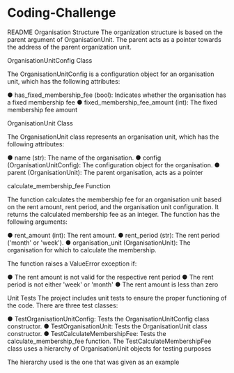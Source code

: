 # Coding-Challenge

README
Organisation Structure
The organization structure is based on the parent argument of OrganisationUnit. The parent acts as a pointer towards the address of the parent organization unit.

OrganisationUnitConfig Class

The OrganisationUnitConfig is a configuration object for an organisation unit, which has the following attributes:

 ● has_fixed_membership_fee (bool): Indicates whether the organisation has a fixed membership fee
 ● fixed_membership_fee_amount (int): The fixed membership fee amount

OrganisationUnit Class

The OrganisationUnit class represents an organisation unit, which has the following attributes:

 ● name (str): The name of the organisation.
 ● config (OrganisationUnitConfig): The configuration object for the organisation.
 ● parent (OrganisationUnit): The parent organisation, acts as a pointer

calculate_membership_fee Function

The function calculates the membership fee for an organisation unit based on the rent amount, rent period, and the organisation unit configuration. It returns the calculated membership fee as an integer.
The function has the following arguments:

 ● rent_amount (int): The rent amount.
 ● rent_period (str): The rent period ('month' or 'week').
 ● organisation_unit (OrganisationUnit): The organisation for which to calculate the membership.

 The function raises a ValueError exception if:

 ● The rent amount is not valid for the respective rent period
 ● The rent period is not either 'week' or 'month'
 ● The rent amount is less than zero

Unit Tests
The project includes unit tests to ensure the proper functioning of the code. There are three test classes:

 ● TestOrganisationUnitConfig: Tests the OrganisationUnitConfig class constructor.
 ● TestOrganisationUnit: Tests the OrganisationUnit class constructor.
 ● TestCalculateMembershipFee: Tests the calculate_membership_fee function.
 The TestCalculateMembershipFee class uses a hierarchy of OrganisationUnit objects for testing purposes
 
 The hierarchy used is the one that was given as an example
